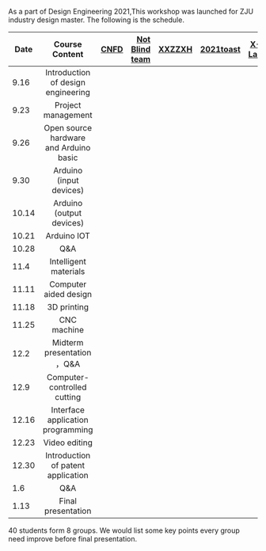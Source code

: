 As a part of Design Engineering 2021,This workshop was launched for ZJU industry design master.
The following is the schedule.

| Date        | Course Content           |  [CNFD](https://1831626605.wixsite.com/cnfd)| [Not Blind team](https://duckweed2222.wixsite.com/my-site-3)| [XXZZXH](https://xxzzxh.github.io/) | [2021toast](https://perfect-anger-34c.notion.site/2021-Toast-9d52603d5d39409b8337738a551b5df1)|[X-Lab](https://x-labby.webflow.io/) |  [Group6]()| [Group7]()| [Group8]()| 
| ------------- | :-----:| :-----:|-----:|	 :-----:| :-----:|:-----:|:-----:| :-----:|-----:|	
| 9.16      | Introduction of design engineering | 
| 9.23      | Project management      |  
| 9.26 | Open source hardware and Arduino basic  |  
| 9.30      | Arduino (input devices)     |  
| 10.14 | Arduino (output devices)      |  
| 10.21     | Arduino IOT     |  
| 10.28 | Q&A      |  
|11.4     |Intelligent materials     |  
| 11.11 | Computer aided design      |  
| 11.18     | 3D printing      |  
| 11.25| CNC machine      |   
| 12.2     | Midterm presentation ，Q&A     |  
| 12.9 | Computer-controlled cutting      |  
| 12.16      | Interface application programming  |  
| 12.23 | Video editing      |  
| 12.30    | Introduction of patent application |  
| 1.6 | Q&A     |  
| 1.13 | Final presentation    |  

40 students form 8 groups.
We would list some key points every group need improve before final presentation.

